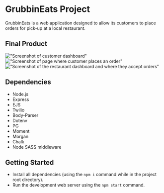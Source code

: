 # GrubbinEats Project

GrubbinEats is a web application designed to allow its customers to place orders for pick-up at a local restaurant.

## Final Product
!["Screenshot of customer dashboard"](https://github.com/joshtantan/grubbineats/blob/master/docs/customer_dashboard.png?raw=true) 
!["Screenshot of page where customer places an order"](https://github.com/joshtantan/grubbineats/blob/master/docs/customer_ordering_page.png?raw=true) 
!["Screenshot of the restaurant dashboard and where they accept orders"](https://github.com/joshtantan/grubbineats/blob/master/docs/restaurant_dashboard.png?raw=true)


## Dependencies

- Node.js
- Express
- EJS
- Twilio
- Body-Parser
- Dotenv
- PG
- Moment
- Morgan
- Chalk
- Node SASS middleware

## Getting Started

- Install all dependencies (using the `npm i` command while in the project root directory).
- Run the development web server using the `npm start` command.
